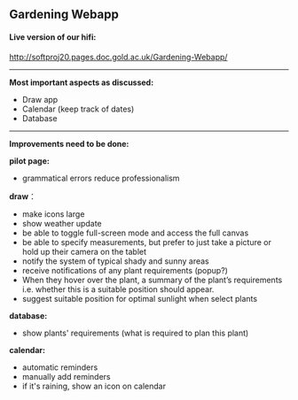 ## Gardening Webapp


#### Live version of our hifi:

 http://softproj20.pages.doc.gold.ac.uk/Gardening-Webapp/ 

------

**Most important aspects as discussed:** 

- Draw app
- Calendar (keep track of dates)
- Database

------

**Improvements need to be done:** 

**pilot page:**

  - grammatical errors reduce professionalism

**draw**：
  - make icons large  
  - show weather update
  - be able to toggle full-screen mode and access the full canvas
  - be able to specify measurements, but prefer to just take a picture or hold up their camera on the tablet 
  - notify the system of typical shady and sunny areas 
  - receive notifications of any plant requirements (popup?) 
  - When they hover over the plant, a summary of the plant’s requirements i.e. whether this is a suitable position should appear.
  - suggest suitable position for optimal sunlight when select plants

**database:**
  - show plants' requirements (what is required to plan this plant)


**calendar:**
  - automatic reminders 
  - manually add reminders
  - if it's raining, show an icon on calendar


